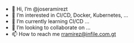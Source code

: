 - 👋 Hi, I’m @joseramirezt
- 👀 I’m interested in CI/CD, Docker, Kubernetes, ...
- 🌱 I’m currently learning CI/CD ...
- 💞️ I’m looking to collaborate on ...
- 📫 How to reach me rramirez@infile.com.gt

<!---
joseramirezt/joseramirezt is a ✨ special ✨ repository because its `README.md` (this file) appears on your GitHub profile.
You can click the Preview link to take a look at your changes.
--->
